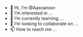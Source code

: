 - 👋 Hi, I’m @Aasnanoor
- 👀 I’m interested in ...
- 🌱 I’m currently learning ...
- 💞️ I’m looking to collaborate on ...
- 📫 How to reach me ...

<!---
Aasnanoor/Aasnanoor is a ✨ special ✨ repository because its `README.md` (this file) appears on your GitHub profile.
You can click the Preview link to take a look at your changes.
--->
